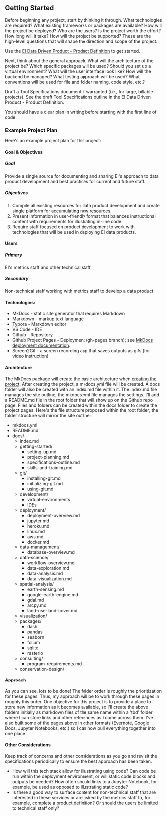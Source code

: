 ## Getting Started 

Before beginning any project, start by thinking it through. What technologies are required? What existing frameworks or packages are available? How will the project be deployed? Who are the users? Is the project worth the effort? How long will it take? How will the project be supported? These are the high-level questions that will shape the direction and scope of the project. 

Use the [EI Data Driven Product - Product Definition](https://docs.google.com/document/d/18tqPRzVUzHOwHV_MJVtf4ewP7XH1Kr0QZQ_6B8St56k/edit?usp=sharing) to get started.

Next, think about the general approach. What will the architecture of the project be? Which specific packages will be used? Should you set up a virtual environment? What will the user interface look like? How will the backend be managed? What testing approach will be used? What conventions will be used for file and folder naming, code style, etc.?

Draft a Tool Specifications document if warranted (i.e., for large, billable projects). See the draft Tool Specifications outline in the EI Data Driven Product - Product Definition.

You should have a clear plan in writing before starting with the first line of code.

### Example Project Plan

Here's an example project plan for this project:

#### Goal & Objectives

##### Goal

Provide a single source for documenting and sharing EI's approach to data product development and best practices for current and future staff.

##### Objectives

1. Compile all existing resources for data product development and create single platform for accumulating new resources.
2. Present information in user-friendly format that balances instructional content with requirements for illustrating in-line code.
3. Require staff focused on product development to work with technologies that will be used in deploying EI data products.

#### Users

##### Primary
EI's metrics staff and other technical staff

##### Secondary
Non-technical staff working with metrics staff to develop a data product

#### Technologies:

* MkDocs - static site generator that requires Markdown
* Markdown - markup text language
* Typora - Markdown editor
* VS Code - IDE
* Github - Repository
* Github Project Pages - Deployment (gh-pages branch); see [MkDocs deployment documentation](https://www.mkdocs.org/user-guide/deploying-your-docs/).
* Screen2Gif - a screen recording app that saves outputs as gifs (for video instruction)

#### Architecture

The MkDocs package will create the basic architecture when [creating the project](https://www.mkdocs.org/#getting-started). After creating the project, a mkdocs.yml file will be created. A docs folder will also be created with an index.md file within it. The index.md file manages the site outline; the mkdocs.yml file manages the settings. I'll add a README.md file in the root folder that will show up on the Github repo page. Files and folders can be created within the docs folder to create the project pages. Here's the file structure proposed within the root folder; the folder structure will mirror the site outline:

* mkdocs.yml
* README.md
* docs/
    * index.md
    * getting-started/
        * setting-up.md
        * project-planning.md
        * specifications-outline.md
        * skills-and-training.md
    * git/
        * installing-git.md
        * initializing-git.md
        * using-git.md
    * development/
        * virtual-environments
        * IDEs
    * deployment/
        * deployment-overview.md
        * jupyter.md
        * heroku.md
        * linux.md
        * aws.md
        * docker.md
    * data-management/
        * database-overview.md
    * data-science/
        * workflow-overview.md
        * data-exploration.md
        * data-analysis.md
        * data-visualization.md
    * spatial-analysis/
        * earth-sensing.md
        * google-earth-engine.md
        * gdal.md
        * arcpy.md
        * land-use-land-cover.md
    * visualization/
    * packages/
        * dash
        * pandas
        * seaborn
        * folium
        * sqlite
        * rasterio
    * consulting/
        * program-requirements.md
    * conservation-design/

#### Approach

As you can see, lots to be done! The folder order is roughly the prioritization for these pages. Thus, my approach will be to work through these pages in roughly this order. One objective for this project is to provide a place to store new information as it becomes available, so I'll create the above folders initially as markdown files of the same name within a 'tbd' folder where I can store links and other references as I come across them. I've also built some of the pages above in other formats (Evernote, Google Docs, Jupyter Notebooks, etc.) so I can now pull everything together into one place.

#### Other Considerations

Keep track of concerns and other considerations as you go and revisit the specifications periodically to ensure the best approach has been taken.

* How will this tech stack allow for illustrating using code? Can code be run within the deployment environment, or will static code blocks and outputs be needed? How often should links to a Jupyter Notebook, for example, be used as opposed to illustrating static code?
* Is there a good way to surface content for non-technical staff that are interested in these services or are asked by the metrics staff to, for example, complete a product definition? Or should the users be limited to technical staff only?

